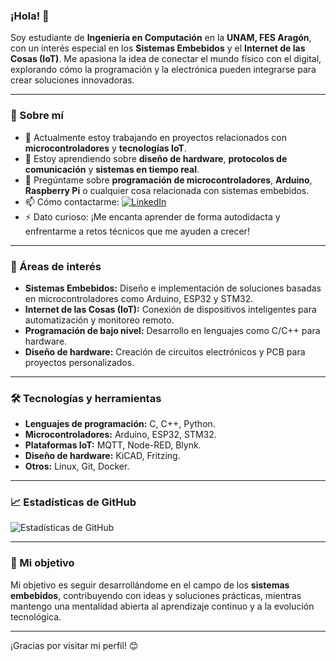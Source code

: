 ### ¡Hola! 👋

Soy estudiante de **Ingeniería en Computación** en la **UNAM, FES Aragón**, con un interés especial en los **Sistemas Embebidos** y el **Internet de las Cosas (IoT)**. Me apasiona la idea de conectar el mundo físico con el digital, explorando cómo la programación y la electrónica pueden integrarse para crear soluciones innovadoras.

---

### 🌟 Sobre mí
- 🔭 Actualmente estoy trabajando en proyectos relacionados con **microcontroladores** y **tecnologías IoT**.
- 🌱 Estoy aprendiendo sobre **diseño de hardware**, **protocolos de comunicación** y **sistemas en tiempo real**.
- 💬 Pregúntame sobre **programación de microcontroladores**, **Arduino**, **Raspberry Pi** o cualquier cosa relacionada con sistemas embebidos.
- 📫 Cómo contactarme: [![LinkedIn](https://img.shields.io/badge/LinkedIn-Perfil-blue?style=flat&logo=linkedin)](https://mx.linkedin.com/in/luis-enrique-balcazar-gonz%C3%A1lez)
- ⚡ Dato curioso: ¡Me encanta aprender de forma autodidacta y enfrentarme a retos técnicos que me ayuden a crecer!

---

### 🚀 Áreas de interés
- **Sistemas Embebidos:** Diseño e implementación de soluciones basadas en microcontroladores como Arduino, ESP32 y STM32.
- **Internet de las Cosas (IoT):** Conexión de dispositivos inteligentes para automatización y monitoreo remoto.
- **Programación de bajo nivel:** Desarrollo en lenguajes como C/C++ para hardware.
- **Diseño de hardware:** Creación de circuitos electrónicos y PCB para proyectos personalizados.

---

### 🛠️ Tecnologías y herramientas
- **Lenguajes de programación:** C, C++, Python.
- **Microcontroladores:** Arduino, ESP32, STM32.
- **Plataformas IoT:** MQTT, Node-RED, Blynk.
- **Diseño de hardware:** KiCAD, Fritzing.
- **Otros:** Linux, Git, Docker.

---


### 📈 Estadísticas de GitHub
![Estadísticas de GitHub](https://github-readme-stats.vercel.app/api?username=ImNoth1ng&show_icons=true&theme=radical)

---

### 🌟 Mi objetivo
Mi objetivo es seguir desarrollándome en el campo de los **sistemas embebidos**, contribuyendo con ideas y soluciones prácticas, mientras mantengo una mentalidad abierta al aprendizaje continuo y a la evolución tecnológica.

---

¡Gracias por visitar mi perfil! 😊
